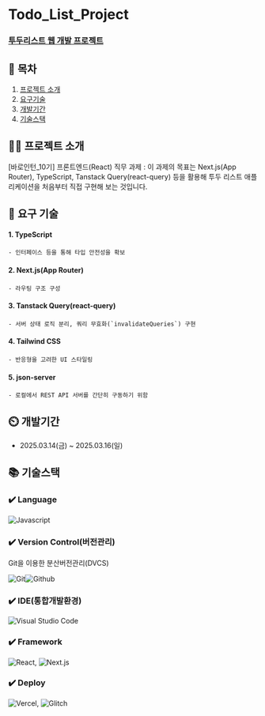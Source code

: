 # Todo_List_Project

### [ 투두리스트 웹 개발 프로젝트 ](https://todolist-project-ten.vercel.app/)

## 📖 목차

1. [프로젝트 소개](#프로젝트-소개)
2. [요구기술](#요구기술)
3. [개발기간](#개발기간)
4. [기술스택](#기술스택)

## 👨‍🏫 프로젝트 소개

[바로인턴_10기] 프론트엔드(React) 직무 과제
: 이 과제의 목표는 Next.js(App Router), TypeScript, Tanstack Query(react-query) 등을 활용해 투두 리스트 애플리케이션을 처음부터 직접 구현해 보는 것입니다.

## 📖 요구 기술

#### 1. **TypeScript**

    - 인터페이스 등을 통해 타입 안전성을 확보

#### 2. **Next.js(App Router)**

    - 라우팅 구조 구성

#### 3. **Tanstack Query(react-query)**

    - 서버 상태 로직 분리, 쿼리 무효화(`invalidateQueries`) 구현

#### 4. **Tailwind CSS**

    - 반응형을 고려한 UI 스타일링

#### 5. **json-server**

    - 로컬에서 REST API 서버를 간단히 구동하기 위함

## ⏲️ 개발기간

- 2025.03.14(금) ~ 2025.03.16(일)

## 📚️ 기술스택

### ✔️ Language

![Javascript](https://img.shields.io/badge/JavaScript-F7DF1E?style=for-the-badge&logo=JavaScript&logoColor=white)

### ✔️ Version Control(버전관리)

Git을 이용한 분산버전관리(DVCS)

![Git](https://img.shields.io/badge/GIT-E44C30?style=for-the-badge&logo=git&logoColor=white)![Github](https://img.shields.io/badge/GitHub-100000?style=for-the-badge&logo=github&logoColor=white)

### ✔️ IDE(통합개발환경)

![Visual Studio Code](https://img.shields.io/badge/Visual_Studio_Code-0078D4?style=for-the-badge&logo=visual%20studio%20code&logoColor=white)

### ✔️ Framework

![React](https://img.shields.io/badge/React-61DAFB?style=for-the-badge&logo=React&logoColor=black), ![Next.js](https://img.shields.io/badge/Next.js-000000?style=for-the-badge&logo=Next.js&logoColor=white)

### ✔️ Deploy

![Vercel](https://img.shields.io/badge/Vercel-000000?style=for-the-badge&logo=vercel&logoColor=white), ![Glitch](https://img.shields.io/badge/glitch-3333FF?style=for-the-badge&logo=glitch&logoColor=white)
